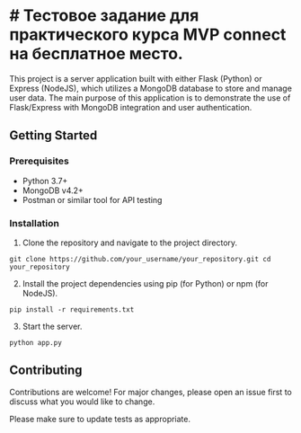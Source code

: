 
# # Тестовое задание для практического курса MVP connect на бесплатное место.

This project is a server application built with either Flask (Python) or Express (NodeJS), which utilizes a MongoDB database to store and manage user data. The main purpose of this application is to demonstrate the use of Flask/Express with MongoDB integration and user authentication.

## Getting Started

### Prerequisites

-   Python 3.7+
-   MongoDB v4.2+
-   Postman or similar tool for API testing

### Installation

1.  Clone the repository and navigate to the project directory.

`git clone https://github.com/your_username/your_repository.git
cd your_repository` 

2.  Install the project dependencies using pip (for Python) or npm (for NodeJS).

`pip install -r requirements.txt` 

3.  Start the server.

`python app.py` 

## Contributing

Contributions are welcome! For major changes, please open an issue first to discuss what you would like to change.

Please make sure to update tests as appropriate.
